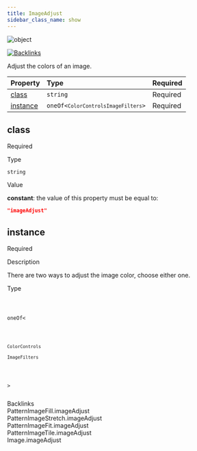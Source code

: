 ```yaml
---
title: ImageAdjust
sidebar_class_name: show
---
```


<div className="section-badges">

<div><img alt="object" src="https://img.shields.io/badge/object-object?label=Type" /></div>

<a href="#backlinks"><img alt="Backlinks" src="https://img.shields.io/badge/5-Backlinks?label=Backlinks&color=%230ea5e9" /></a>

</div>

Adjust the colors of an image.

<div className="property-preview">

<div className="property-table">

| Property              | Type                                                                                                                                                                                                              | Required                                            |
| :-------------------- | :---------------------------------------------------------------------------------------------------------------------------------------------------------------------------------------------------------------- | :-------------------------------------------------- |
| [class](#class)       | `string`                                                                                                                                                                                                          | <span className="property-required">Required</span> |
| [instance](#instance) | <code className="type-merged">oneOf&lt;<span className="type-merged-types"><Link to="color-controls"><code>ColorControls</code></Link><Link to="image-filters"><code>ImageFilters</code></Link></span>&gt;</code> | <span className="property-required">Required</span> |

</div>

</div>

<div className="property">

<div className="property-heading">

## class

<span className="property-required">Required</span>

</div>

<div className="property-item">

Type

`string`

</div>

<div className="property-item">

Value

<div className="value-description">

**constant**: the value of this property must be equal to:

```json
"imageAdjust"
```

</div>

</div>

</div>

<div className="property">

<div className="property-heading">

## instance

<span className="property-required">Required</span>

</div>

<div className="property-item">

Description

There are two ways to adjust the image color, choose either one.

</div>

<div className="property-item">

Type

<code className="type-merged">

oneOf&lt;

<span className="type-merged-types">

<Link to="color-controls"><code>ColorControls</code></Link>

<Link to="image-filters"><code>ImageFilters</code></Link>

</span>

&gt;

</code>

</div>

</div>

<div id="backlinks" className="section-backlinks">

<div className="backlinks-title">Backlinks</div>

<div className="backlink">
      <Link to='/specs/vectorgraphics/pattern-image-fill#imageadjust'>PatternImageFill.imageAdjust</Link>
      </div>

<div className="backlink">
      <Link to='/specs/vectorgraphics/pattern-image-stretch#imageadjust'>PatternImageStretch.imageAdjust</Link>
      </div>

<div className="backlink">
      <Link to='/specs/vectorgraphics/pattern-image-fit#imageadjust'>PatternImageFit.imageAdjust</Link>
      </div>

<div className="backlink">
      <Link to='/specs/vectorgraphics/pattern-image-tile#imageadjust'>PatternImageTile.imageAdjust</Link>
      </div>

<div className="backlink">
      <Link to='/specs/vectorgraphics/image#imageadjust'>Image.imageAdjust</Link>
      </div>

</div>
